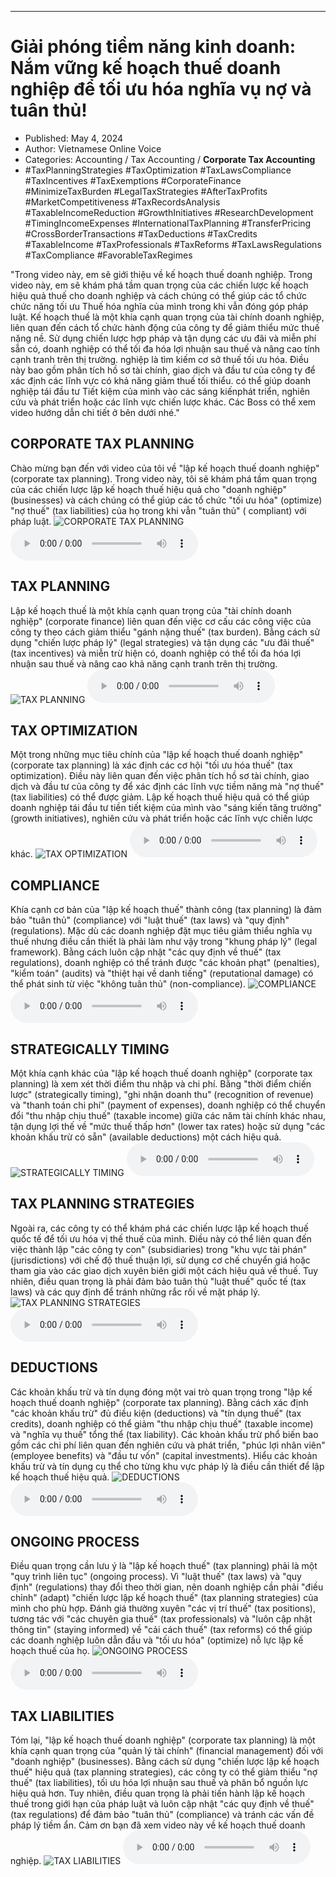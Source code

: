 
---

# Giải phóng tiềm năng kinh doanh: Nắm vững kế hoạch thuế doanh nghiệp để tối ưu hóa nghĩa vụ nợ và tuân thủ!

- Published: May 4, 2024
- Author: Vietnamese Online Voice
- Categories: Accounting / Tax Accounting / **Corporate Tax Accounting**
- #TaxPlanningStrategies #TaxOptimization #TaxLawsCompliance #TaxIncentives #TaxExemptions #CorporateFinance #MinimizeTaxBurden #LegalTaxStrategies #AfterTaxProfits #MarketCompetitiveness #TaxRecordsAnalysis #TaxableIncomeReduction #GrowthInitiatives #ResearchDevelopment #TimingIncomeExpenses #InternationalTaxPlanning #TransferPricing #CrossBorderTransactions #TaxDeductions #TaxCredits #TaxableIncome #TaxProfessionals #TaxReforms #TaxLawsRegulations #TaxCompliance #FavorableTaxRegimes

"Trong video này, em sẽ giới thiệu về kế hoạch thuế doanh nghiệp. Trong video này, em sẽ khám phá tầm quan trọng của các chiến lược kế hoạch hiệu quả thuế cho doanh nghiệp và cách chúng có thể giúp các tổ chức chức năng tối ưu Thuế hóa nghĩa của mình trong khi vẫn đóng góp pháp luật. Kế hoạch thuế là một khía cạnh quan trọng của tài chính doanh nghiệp, liên quan đến cách tổ chức hành động của công ty để giảm thiểu mức thuế nặng nề. Sử dụng chiến lược hợp pháp và tận dụng các ưu đãi và miễn phí sẵn có, doanh nghiệp có thể tối đa hóa lợi nhuận sau thuế và nâng cao tính cạnh tranh trên thị trường. nghiệp là tìm kiếm cơ sở thuế tối ưu hóa. Điều này bao gồm phân tích hồ sơ tài chính, giao dịch và đầu tư của công ty để xác định các lĩnh vực có khả năng giảm thuế tối thiểu. có thể giúp doanh nghiệp tái đầu tư Tiết kiệm của mình vào các sáng kiến ​​​​phát triển, nghiên cứu và phát triển hoặc các lĩnh vực chiến lược khác. Các Boss có thể xem video hướng dẫn chi tiết ở bên dưới nhé."


## CORPORATE TAX PLANNING

Chào mừng bạn đến với video của tôi về "lập kế hoạch thuế doanh nghiệp" (corporate tax planning). Trong video này, tôi sẽ khám phá tầm quan trọng của các chiến lược lập kế hoạch thuế hiệu quả cho "doanh nghiệp" (businesses) và cách chúng có thể giúp các tổ chức "tối ưu hóa" (optimize) "nợ thuế" (tax liabilities) của họ trong khi vẫn "tuân thủ" ( compliant) với pháp luật.
![CORPORATE TAX PLANNING](https://http-archiver-apis-production-80.schnworks.com/storage/images/transitions/2024-05-04/transition--618179248-Montserrat-SemiBold-512DA8.jpg)
<audio controls>
    <source src="https://http-archiver-apis-production-80.schnworks.com/storage/storage/audio/file-26652840463.mp3" type="audio/mpeg">
</audio>



## TAX PLANNING

Lập kế hoạch thuế là một khía cạnh quan trọng của "tài chính doanh nghiệp" (corporate finance) liên quan đến việc cơ cấu các công việc của công ty theo cách giảm thiểu "gánh nặng thuế" (tax burden). Bằng cách sử dụng "chiến lược pháp lý" (legal strategies) và tận dụng các "ưu đãi thuế" (tax incentives) và miễn trừ hiện có, doanh nghiệp có thể tối đa hóa lợi nhuận sau thuế và nâng cao khả năng cạnh tranh trên thị trường.
![TAX PLANNING](https://http-archiver-apis-production-80.schnworks.com/storage/images/transitions/2024-05-04/transition-980275884-Montserrat-Thin-512DA8.jpg)
<audio controls>
    <source src="https://http-archiver-apis-production-80.schnworks.com/storage/storage/audio/file-9580713165.mp3" type="audio/mpeg">
</audio>



## TAX OPTIMIZATION

Một trong những mục tiêu chính của "lập kế hoạch thuế doanh nghiệp" (corporate tax planning) là xác định các cơ hội "tối ưu hóa thuế" (tax optimization). Điều này liên quan đến việc phân tích hồ sơ tài chính, giao dịch và đầu tư của công ty để xác định các lĩnh vực tiềm năng mà "nợ thuế" (tax liabilities) có thể được giảm. Lập kế hoạch thuế hiệu quả có thể giúp doanh nghiệp tái đầu tư tiền tiết kiệm của mình vào "sáng kiến ​​tăng trưởng" (growth initiatives), nghiên cứu và phát triển hoặc các lĩnh vực chiến lược khác.
![TAX OPTIMIZATION](https://http-archiver-apis-production-80.schnworks.com/storage/images/transitions/2024-05-04/transition--8767565099-Montserrat-Regular-303F9F.jpg)
<audio controls>
    <source src="https://http-archiver-apis-production-80.schnworks.com/storage/storage/audio/file-28128471718.mp3" type="audio/mpeg">
</audio>



## COMPLIANCE

Khía cạnh cơ bản của "lập kế hoạch thuế" thành công (tax planning) là đảm bảo "tuân thủ" (compliance) với "luật thuế" (tax laws) và "quy định" (regulations). Mặc dù các doanh nghiệp đặt mục tiêu giảm thiểu nghĩa vụ thuế nhưng điều cần thiết là phải làm như vậy trong "khung pháp lý" (legal framework). Bằng cách luôn cập nhật "các quy định về thuế" (tax regulations), doanh nghiệp có thể tránh được "các khoản phạt" (penalties), "kiểm toán" (audits) và "thiệt hại về danh tiếng" (reputational damage) có thể phát sinh từ việc "không tuân thủ" (non-compliance).
![COMPLIANCE](https://http-archiver-apis-production-80.schnworks.com/storage/images/transitions/2024-05-04/transition-73805791780-Montserrat-Regular-673AB7.jpg)
<audio controls>
    <source src="https://http-archiver-apis-production-80.schnworks.com/storage/storage/audio/file-10576217781.mp3" type="audio/mpeg">
</audio>



## STRATEGICALLY TIMING

Một khía cạnh khác của "lập kế hoạch thuế doanh nghiệp" (corporate tax planning) là xem xét thời điểm thu nhập và chi phí. Bằng "thời điểm chiến lược" (strategically timing), "ghi nhận doanh thu" (recognition of revenue) và "thanh toán chi phí" (payment of expenses), doanh nghiệp có thể chuyển đổi "thu nhập chịu thuế" (taxable income) giữa các năm tài chính khác nhau, tận dụng lợi thế về "mức thuế thấp hơn" (lower tax rates) hoặc sử dụng "các khoản khấu trừ có sẵn" (available deductions) một cách hiệu quả.
![STRATEGICALLY TIMING](https://http-archiver-apis-production-80.schnworks.com/storage/images/transitions/2024-05-04/transition--35441405174-Montserrat-Bold-880E4F.jpg)
<audio controls>
    <source src="https://http-archiver-apis-production-80.schnworks.com/storage/storage/audio/file-62532824817.mp3" type="audio/mpeg">
</audio>



## TAX PLANNING STRATEGIES

Ngoài ra, các công ty có thể khám phá các chiến lược lập kế hoạch thuế quốc tế để tối ưu hóa vị thế thuế của mình. Điều này có thể liên quan đến việc thành lập "các công ty con" (subsidiaries) trong "khu vực tài phán" (jurisdictions) với chế độ thuế thuận lợi, sử dụng cơ chế chuyển giá hoặc tham gia vào các giao dịch xuyên biên giới một cách hiệu quả về thuế. Tuy nhiên, điều quan trọng là phải đảm bảo tuân thủ "luật thuế" quốc tế (tax laws) và các quy định để tránh những rắc rối về mặt pháp lý.
![TAX PLANNING STRATEGIES](https://http-archiver-apis-production-80.schnworks.com/storage/images/transitions/2024-05-04/transition--9565473898-Montserrat-Regular-673AB7.jpg)
<audio controls>
    <source src="https://http-archiver-apis-production-80.schnworks.com/storage/storage/audio/file-7931059685.mp3" type="audio/mpeg">
</audio>



## DEDUCTIONS

Các khoản khấu trừ và tín dụng đóng một vai trò quan trọng trong "lập kế hoạch thuế doanh nghiệp" (corporate tax planning). Bằng cách xác định "các khoản khấu trừ" đủ điều kiện (deductions) và "tín dụng thuế" (tax credits), doanh nghiệp có thể giảm "thu nhập chịu thuế" (taxable income) và "nghĩa vụ thuế" tổng thể (tax liability). Các khoản khấu trừ phổ biến bao gồm các chi phí liên quan đến nghiên cứu và phát triển, "phúc lợi nhân viên" (employee benefits) và "đầu tư vốn" (capital investments). Hiểu các khoản khấu trừ và tín dụng cụ thể cho từng khu vực pháp lý là điều cần thiết để lập kế hoạch thuế hiệu quả.
![DEDUCTIONS](https://http-archiver-apis-production-80.schnworks.com/storage/images/transitions/2024-05-04/transition--16150825371-Montserrat-Bold-880E4F.jpg)
<audio controls>
    <source src="https://http-archiver-apis-production-80.schnworks.com/storage/storage/audio/file-1942440597.mp3" type="audio/mpeg">
</audio>



## ONGOING PROCESS

Điều quan trọng cần lưu ý là "lập kế hoạch thuế" (tax planning) phải là một "quy trình liên tục" (ongoing process). Vì "luật thuế" (tax laws) và "quy định" (regulations) thay đổi theo thời gian, nên doanh nghiệp cần phải "điều chỉnh" (adapt) "chiến lược lập kế hoạch thuế" (tax planning strategies) của mình cho phù hợp. Đánh giá thường xuyên "các vị trí thuế" (tax positions), tương tác với "các chuyên gia thuế" (tax professionals) và "luôn cập nhật thông tin" (staying informed) về "cải cách thuế" (tax reforms) có thể giúp các doanh nghiệp luôn dẫn đầu và "tối ưu hóa" (optimize) nỗ lực lập kế hoạch thuế của họ.
![ONGOING PROCESS](https://http-archiver-apis-production-80.schnworks.com/storage/images/transitions/2024-05-04/transition-36839509736-Montserrat-Black-1A237E.jpg)
<audio controls>
    <source src="https://http-archiver-apis-production-80.schnworks.com/storage/storage/audio/file-11052574083.mp3" type="audio/mpeg">
</audio>



## TAX LIABILITIES

Tóm lại, "lập kế hoạch thuế doanh nghiệp" (corporate tax planning) là một khía cạnh quan trọng của "quản lý tài chính" (financial management) đối với "doanh nghiệp" (businesses). Bằng cách sử dụng "chiến lược lập kế hoạch thuế" hiệu quả (tax planning strategies), các công ty có thể giảm thiểu "nợ thuế" (tax liabilities), tối ưu hóa lợi nhuận sau thuế và phân bổ nguồn lực hiệu quả hơn. Tuy nhiên, điều quan trọng là phải tiến hành lập kế hoạch thuế trong giới hạn của pháp luật và luôn cập nhật "các quy định về thuế" (tax regulations) để đảm bảo "tuân thủ" (compliance) và tránh các vấn đề pháp lý tiềm ẩn. Cảm ơn bạn đã xem video này về kế hoạch thuế doanh nghiệp.
![TAX LIABILITIES](https://http-archiver-apis-production-80.schnworks.com/storage/images/transitions/2024-05-04/transition-21681175166-Montserrat-Bold-283593.jpg)
<audio controls>
    <source src="https://http-archiver-apis-production-80.schnworks.com/storage/storage/audio/file-29373043198.mp3" type="audio/mpeg">
</audio>

